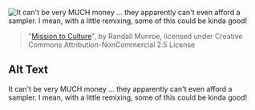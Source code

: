 ![It can't be very MUCH money ... they apparently can't even afford a sampler.  I mean, with a little remixing, some of this could be kinda good!](https://imgs.xkcd.com/comics/mission_to_culture.png)
> "[Mission to Culture](https://xkcd.com/586/)", by Randall Munroe, licensed under Creative Commons Attribution-NonCommercial 2.5 License

## Alt Text
It can't be very MUCH money ... they apparently can't even afford a sampler.  I mean, with a little remixing, some of this could be kinda good!

